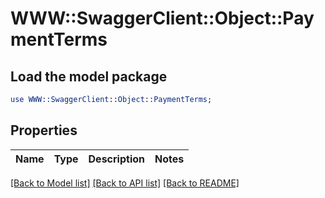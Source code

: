 # WWW::SwaggerClient::Object::PaymentTerms

## Load the model package
```perl
use WWW::SwaggerClient::Object::PaymentTerms;
```

## Properties
Name | Type | Description | Notes
------------ | ------------- | ------------- | -------------

[[Back to Model list]](../README.md#documentation-for-models) [[Back to API list]](../README.md#documentation-for-api-endpoints) [[Back to README]](../README.md)


